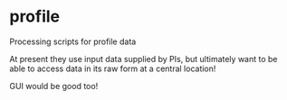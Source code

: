 # profile
Processing scripts for profile data

At present they use input data supplied by PIs, but ultimately want to be able to access data in its raw form at a central location!

GUI would be good too!

